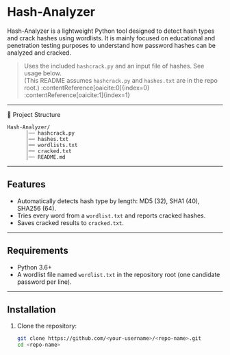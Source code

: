 # Hash-Analyzer

Hash-Analyzer is a lightweight Python tool designed to detect hash types and crack hashes using wordlists.
It is mainly focused on educational and penetration testing purposes to understand how password hashes can be analyzed and cracked.

> Uses the included `hashcrack.py` and an input file of hashes. See usage below.  
> (This README assumes `hashcrack.py` and `hashes.txt` are in the repo root.) :contentReference[oaicite:0]{index=0} :contentReference[oaicite:1]{index=1}

---
📂 Project Structure
```
Hash-Analyzer/
      │── hashcrack.py
      │── hashes.txt
      │── wordlists.txt
      │── cracked.txt 
      │── README.md
```
---

## Features
- Automatically detects hash type by length: MD5 (32), SHA1 (40), SHA256 (64).
- Tries every word from a `wordlist.txt` and reports cracked hashes.
- Saves cracked results to `cracked.txt`.

---

## Requirements
- Python 3.6+  
- A wordlist file named `wordlist.txt` in the repository root (one candidate password per line).

---

## Installation
1. Clone the repository:
   ```bash
   git clone https://github.com/<your-username>/<repo-name>.git
   cd <repo-name>
